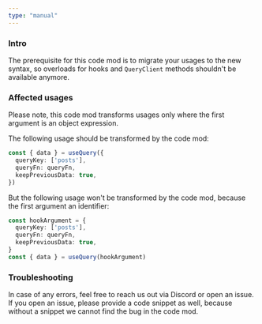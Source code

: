 ```yaml
---
type: "manual"
---
```


### Intro

The prerequisite for this code mod is to migrate your usages to the new syntax, so overloads for hooks and `QueryClient` methods shouldn't be available anymore.

### Affected usages

Please note, this code mod transforms usages only where the first argument is an object expression.

The following usage should be transformed by the code mod:

```ts
const { data } = useQuery({
  queryKey: ['posts'],
  queryFn: queryFn,
  keepPreviousData: true,
})
```

But the following usage won't be transformed by the code mod, because the first argument an identifier:

```ts
const hookArgument = {
  queryKey: ['posts'],
  queryFn: queryFn,
  keepPreviousData: true,
}
const { data } = useQuery(hookArgument)
```

### Troubleshooting

In case of any errors, feel free to reach us out via Discord or open an issue. If you open an issue, please provide a code snippet as well, because without a snippet we cannot find the bug in the code mod.
